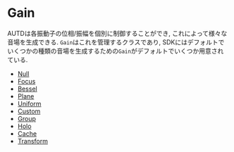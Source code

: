 # Gain

AUTDは各振動子の位相/振幅を個別に制御することができ, これによって様々な音場を生成できる.
`Gain`はこれを管理するクラスであり, SDKにはデフォルトでいくつかの種類の音場を生成するための`Gain`がデフォルトでいくつか用意されている.

- [Null](./gain/null.md)
- [Focus](./gain/focus.md)
- [Bessel](./gain/bessel.md)
- [Plane](./gain/plane.md)
- [Uniform](./gain/uniform.md)
- [Custom](./gain/custom.md)
- [Group](./gain/grouped.md)
- [Holo](./gain/holo.md)
- [Cache](./gain/cache.md)
- [Transform](./gain/transform.md)
